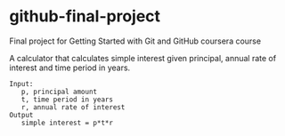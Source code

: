 # github-final-project
Final project for Getting Started with Git and GitHub coursera course

A calculator that calculates simple interest given principal, annual rate of interest and time period in years.
    
    Input:
       p, principal amount
       t, time period in years
       r, annual rate of interest
    Output
       simple interest = p*t*r
